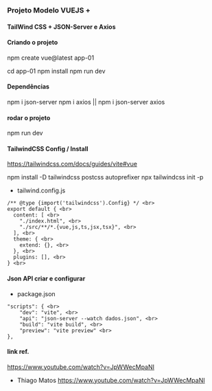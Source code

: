 ### Projeto Modelo VUEJS + 
#### TailWind CSS + JSON-Server e Axios
#### Criando o projeto
npm create vue@latest app-01

cd app-01
npm install
npm run dev

#### Dependências
npm i json-server
npm i axios
||
npm i json-server axios

#### rodar o projeto
npm run dev

#### TailwindCSS Config / Install
https://tailwindcss.com/docs/guides/vite#vue

npm install -D tailwindcss postcss autoprefixer
npx tailwindcss init -p

* tailwind.config.js
```
/** @type {import('tailwindcss').Config} */ <br>
export default { <br>
  content: [ <br>
    "./index.html", <br>
    "./src/**/*.{vue,js,ts,jsx,tsx}", <br>
  ], <br>
  theme: { <br>
    extend: {}, <br>
  }, <br>
  plugins: [], <br>
} <br>
```

#### Json API criar e configurar

* package.json
```
"scripts": { <br>
    "dev": "vite", <br>
    "api": "json-server --watch dados.json", <br>
    "build": "vite build", <br>
    "preview": "vite preview" <br>
},
```
#### link ref.
https://www.youtube.com/watch?v=JpWWecMpaNI

* Thiago Matos
https://www.youtube.com/watch?v=JpWWecMpaNI